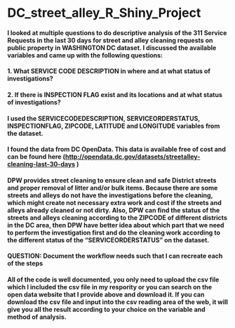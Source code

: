 # DC_street_alley_R_Shiny_Project
#### I looked at multiple questions to do descriptive analysis of the 311 Service Requests in the last 30 days for street and alley cleaning requests on public property in WASHINGTON DC dataset. I discussed the available variables and came up with the following questions:
#### 1.	What SERVICE CODE DESCRIPTION in where and at what status of investigations?
#### 2.	If there is INSPECTION FLAG exist and its locations and at what status of investigations?
#### I used the SERVICECODEDESCRIPTION, SERVICEORDERSTATUS, INSPECTIONFLAG, ZIPCODE, LATITUDE and LONGITUDE variables from the dataset. 
#### I found the data from DC OpenData. This data is available free of cost and can be found here (http://opendata.dc.gov/datasets/streetalley-cleaning-last-30-days )
#### DPW provides street cleaning to ensure clean and safe District streets and proper removal of litter and/or bulk items. Because there are some streets and alleys do not have the investigations before the cleaning, which might create not necessary extra work and cost if the streets and alleys already cleaned or not dirty. Also, DPW can find the status of the streets and alleys cleaning according to the ZIPCODE of different districts in the DC area, then DPW have better idea about which part that we need to perform the investigation first and do the cleaning work according to the different status of the “SERVICEORDERSTATUS” on the dataset. 

#### QUESTION: Document the workflow needs such that I can recreate each of the steps

#### All of the code is well documented, you only need to upload the csv file which I included the csv file in my respority or you can search on the open data website that I provide above and download it. If you can download the csv file and input into the csv reading area of the web, it will give you all the result according to your choice on the variable and method of analysis.
